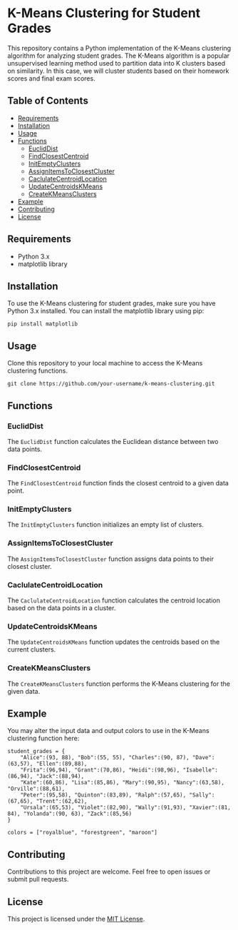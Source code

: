 # K-Means Clustering for Student Grades

This repository contains a Python implementation of the K-Means clustering algorithm for analyzing student grades. The K-Means algorithm is a popular unsupervised learning method used to partition data into K clusters based on similarity. In this case, we will cluster students based on their homework scores and final exam scores.

## Table of Contents

- [Requirements](#requirements)
- [Installation](#installation)
- [Usage](#usage)
- [Functions](#functions)
  - [EuclidDist](#eucliddist)
  - [FindClosestCentroid](#findclosestcentroid)
  - [InitEmptyClusters](#initemptyclusters)
  - [AssignItemsToClosestCluster](#assignitemstoclosestcluster)
  - [CaclulateCentroidLocation](#caclulatecentroidlocation)
  - [UpdateCentroidsKMeans](#updatecentroidskmeans)
  - [CreateKMeansClusters](#createkmeansclusters)
- [Example](#example)
- [Contributing](#contributing)
- [License](#license)

## Requirements

- Python 3.x
- matplotlib library

## Installation

To use the K-Means clustering for student grades, make sure you have Python 3.x installed. You can install the matplotlib library using pip:

```
pip install matplotlib
```

## Usage

Clone this repository to your local machine to access the K-Means clustering functions.

```
git clone https://github.com/your-username/k-means-clustering.git
```

## Functions

### EuclidDist

The `EuclidDist` function calculates the Euclidean distance between two data points.

### FindClosestCentroid

The `FindClosestCentroid` function finds the closest centroid to a given data point.

### InitEmptyClusters

The `InitEmptyClusters` function initializes an empty list of clusters.

### AssignItemsToClosestCluster

The `AssignItemsToClosestCluster` function assigns data points to their closest cluster.

### CaclulateCentroidLocation

The `CaclulateCentroidLocation` function calculates the centroid location based on the data points in a cluster.

### UpdateCentroidsKMeans

The `UpdateCentroidsKMeans` function updates the centroids based on the current clusters.

### CreateKMeansClusters

The `CreateKMeansClusters` function performs the K-Means clustering for the given data.

## Example

You may alter the input data and output colors to use in the K-Means clustering function here:


```
student_grades = {
    "Alice":(93, 88), "Bob":(55, 55), "Charles":(90, 87), "Dave":(63,57), "Ellen":(89,88), 
    "Frita":(96,94), "Grant":(70,86), "Heidi":(98,96), "Isabelle":(86,94), "Jack":(88,94), 
    "Kate":(60,86), "Lisa":(85,86), "Mary":(90,95), "Nancy":(63,58), "Orville":(88,61),
    "Peter":(95,58), "Quinton":(83,89), "Ralph":(57,65), "Sally":(67,65), "Trent":(62,62),
    "Ursala":(65,53), "Violet":(82,90), "Wally":(91,93), "Xavier":(81, 84), "Yolanda":(90, 63), "Zack":(85,56)
}

colors = ["royalblue", "forestgreen", "maroon"]
```

## Contributing

Contributions to this project are welcome. Feel free to open issues or submit pull requests.

## License

This project is licensed under the [MIT License](LICENSE).
